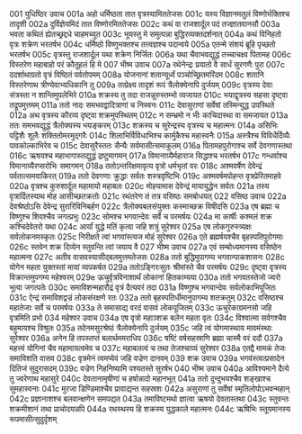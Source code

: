 001	युधिष्ठिर उवाच
001a	अहो धर्मिष्ठता तात वृत्रस्यामिततेजसः
001c	यस्य विज्ञानमतुलं विष्णोर्भक्तिश्च तादृशी
002a	दुर्विज्ञेयमिदं तात विष्णोरमिततेजसः
002c	कथं वा राजशार्दूल पदं तज्ज्ञातवानसौ
003a	भवता कथितं ह्येतच्छ्रद्दधे चाहमच्युत
003c	भूयस्तु मे समुत्पन्ना बुद्धिरव्यक्तदर्शनात्
004a	कथं विनिहतो वृत्रः शक्रेण भरतर्षभ
004c	धर्मिष्ठो विष्णुभक्तश्च तत्त्वज्ञश्च पदान्वये
005a	एतन्मे संशयं ब्रूहि पृच्छतो भरतर्षभ
005c	वृत्रस्तु राजशार्दूल यथा शक्रेण निर्जितः
006a	यथा चैवाभवद्युद्धं तच्चाचक्ष्व पितामह
006c	विस्तरेण महाबाहो परं कौतूहलं हि मे
007	भीष्म उवाच
007a	रथेनेन्द्रः प्रयातो वै सार्धं सुरगणैः पुरा
007c	ददर्शाथाग्रतो वृत्रं विष्ठितं पर्वतोपमम्
008a	योजनानां शतान्यूर्ध्वं पञ्चोच्छ्रितमरिंदम
008c	शतानि विस्तरेणाथ त्रीण्येवाभ्यधिकानि तु
009a	तत्प्रेक्ष्य तादृशं रूपं त्रैलोक्येनापि दुर्जयम्
009c	वृत्रस्य देवाः संत्रस्ता न शान्तिमुपलेभिरे
010a	शक्रस्य तु तदा राजन्नूरुस्तम्भो व्यजायत
010c	भयाद्वृत्रस्य सहसा दृष्ट्वा तद्रूपमुत्तमम्
011a	ततो नादः समभवद्वादित्राणां च निस्वनः
011c	देवासुराणां सर्वेषां तस्मिन्युद्ध उपस्थिते
012a	अथ वृत्रस्य कौरव्य दृष्ट्वा शक्रमुपस्थितम्
012c	न सम्भ्रमो न भीः काचिदास्था वा समजायत
013a	ततः समभवद्युद्धं त्रैलोक्यस्य भयङ्करम्
013c	शक्रस्य च सुरेन्द्रस्य वृत्रस्य च महात्मनः
014a	असिभिः पट्टिशैः शूलैः शक्तितोमरमुद्गरैः
014c	शिलाभिर्विविधाभिश्च कार्मुकैश्च महास्वनैः
015a	अस्त्रैश्च विविधैर्दिव्यैः पावकोल्काभिरेव च
015c	देवासुरैस्ततः सैन्यैः सर्वमासीत्समाकुलम्
016a	पितामहपुरोगाश्च सर्वे देवगणास्तथा
016c	ऋषयश्च महाभागास्तद्युद्धं द्रष्टुमागमन्
017a	विमानाग्र्यैर्महाराज सिद्धाश्च भरतर्षभ
017c	गन्धर्वाश्च विमानाग्र्यैरप्सरोभिः समागमन्
018a	ततोऽन्तरिक्षमावृत्य वृत्रो धर्मभृतां वरः
018c	अश्मवर्षेण देवेन्द्रं पर्वतात्समवाकिरत्
019a	ततो देवगणाः क्रुद्धाः सर्वतः शस्त्रवृष्टिभिः
019c	अश्मवर्षमपोहन्त वृत्रप्रेरितमाहवे
020a	वृत्रश्च कुरुशार्दूल महामायो महाबलः
020c	मोहयामास देवेन्द्रं मायायुद्धेन सर्वतः
021a	तस्य वृत्रार्दितस्याथ मोह आसीच्छतक्रतोः
021c	रथंतरेण तं तत्र वसिष्ठः समबोधयत्
022	वसिष्ठ उवाच
022a	देवश्रेष्ठोऽसि देवेन्द्र सुरारिविनिबर्हण
022c	त्रैलोक्यबलसंयुक्तः कस्माच्छक्र विषीदसि
023a	एष ब्रह्मा च विष्णुश्च शिवश्चैव जगत्प्रभुः
023c	सोमश्च भगवान्देवः सर्वे च परमर्षयः
024a	मा कार्षीः कश्मलं शक्र कश्चिदेवेतरो यथा
024c	आर्यां युद्धे मतिं कृत्वा जहि शत्रुं सुरेश्वर
025a	एष लोकगुरुस्त्र्यक्षः सर्वलोकनमस्कृतः
025c	निरीक्षते त्वां भगवांस्त्यज मोहं सुरेश्वर
026a	एते ब्रह्मर्षयश्चैव बृहस्पतिपुरोगमाः
026c	स्तवेन शक्र दिव्येन स्तुवन्ति त्वां जयाय वै
027	भीष्म उवाच
027a	एवं सम्बोध्यमानस्य वसिष्ठेन महात्मना
027c	अतीव वासवस्यासीद्बलमुत्तमतेजसः
028a	ततो बुद्धिमुपागम्य भगवान्पाकशासनः
028c	योगेन महता युक्तस्तां मायां व्यपकर्षत
029a	ततोऽङ्गिरःसुतः श्रीमांस्ते चैव परमर्षयः
029c	दृष्ट्वा वृत्रस्य विक्रान्तमुपगम्य महेश्वरम्
029e	ऊचुर्वृत्रविनाशार्थं लोकानां हितकाम्यया
030a	ततो भगवतस्तेजो ज्वरो भूत्वा जगत्पतेः
030c	समाविशन्महारौद्रं वृत्रं दैत्यवरं तदा
031a	विष्णुश्च भगवान्देवः सर्वलोकाभिपूजितः
031c	ऐन्द्रं समाविशद्वज्रं लोकसंरक्षणे रतः
032a	ततो बृहस्पतिर्धीमानुपागम्य शतक्रतुम्
032c	वसिष्ठश्च महातेजाः सर्वे च परमर्षयः
033a	ते समासाद्य वरदं वासवं लोकपूजितम्
033c	ऊचुरेकाग्रमनसो जहि वृत्रमिति प्रभो
034	महेश्वर उवाच
034a	एष वृत्रो महाञ्शक्र बलेन महता वृतः
034c	विश्वात्मा सर्वगश्चैव बहुमायश्च विश्रुतः
035a	तदेनमसुरश्रेष्ठं त्रैलोक्येनापि दुर्जयम्
035c	जहि त्वं योगमास्थाय मावमंस्थाः सुरेश्वर
036a	अनेन हि तपस्तप्तं बलार्थममराधिप
036c	षष्टिं वर्षसहस्राणि ब्रह्मा चास्मै वरं ददौ
037a	महत्त्वं योगिनां चैव महामायत्वमेव च
037c	महाबलत्वं च तथा तेजश्चाग्र्यं सुरेश्वर
038a	एतद्वै मामकं तेजः समाविशति वासव
038c	वृत्रमेनं त्वमप्येवं जहि वज्रेण दानवम्
039	शक्र उवाच
039a	भगवंस्त्वत्प्रसादेन दितिजं सुदुरासदम्
039c	वज्रेण निहनिष्यामि पश्यतस्ते सुरर्षभ
040	भीष्म उवाच
040a	आविश्यमाने दैत्ये तु ज्वरेणाथ महासुरे
040c	देवतानामृषीणां च हर्षान्नादो महानभूत्
041a	ततो दुन्दुभयश्चैव शङ्खाश्च सुमहास्वनाः
041c	मुरजा डिण्डिमाश्चैव प्रावाद्यन्त सहस्रशः
042a	असुराणां तु सर्वेषां स्मृतिलोपोऽभवन्महान्
042c	प्रज्ञानाशश्च बलवान्क्षणेन समपद्यत
043a	तमाविष्टमथो ज्ञात्वा ऋषयो देवतास्तथा
043c	स्तुवन्तः शक्रमीशानं तथा प्राचोदयन्नपि
044a	रथस्थस्य हि शक्रस्य युद्धकाले महात्मनः
044c	ऋषिभिः स्तूयमानस्य रूपमासीत्सुदुर्दृशम्

